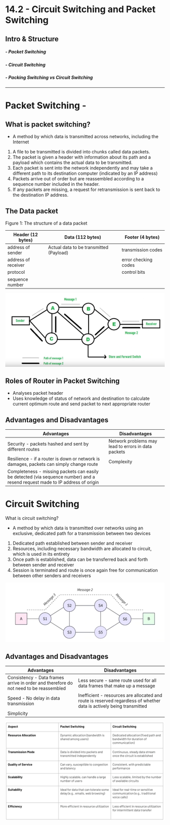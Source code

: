 # 14.2 - Circuit Switching and Packet Switching
## Intro & Structure
#####    - Packet Switching
#####    - Circuit Switching
#####    - Packing Switching vs Circuit Switching

---
# Packet Switching - 

## What is packet switching?
 - A method by which data is transmitted across networks, including the Internet

 1. A file to be transmitted is divided into chunks called data packets.
 2. The packet is given a header with information about its path and a payload which contains the actual data to be transmitted.
 3. Each packet is sent into the network independently and may take a different path to its destination computer (indicated by an IP address)
 4. Packets arrive out of order but are reassembled according to a sequence number included in the header.
 5. If any packets are missing, a request for retransmission is sent back to the destination IP address.

## The Data packet

Figure 1: The structure of a data packet

| Header (12 bytes)   | Data (112 bytes)                        | Footer (4 bytes)     |
| ------------------- | --------------------------------------- | -------------------- |
| address of sender   | Actual data to be transmitted (Payload) | transmission codes   |
| address of receiver |                                         | error checking codes |
| protocol            |                                         | control bits         |
| sequence number     |                                         |                      |

![](../Assets/Pasted%20image%2020250822024005.png)

## Roles of Router in Packet Switching
- Analyses packet header
- Uses knowledge of status of network and destination to calculate current optimum route and send packet to next appropriate router

## Advantages and Disadvantages

| Advantages                                                                                                                    | Disadvantages                                       |
| ----------------------------------------------------------------------------------------------------------------------------- | --------------------------------------------------- |
| Security - packets hashed and sent by different routes                                                                        | Network problems may lead to errors in data packets |
| Resilience - if a router is down or network is damages, packets can simply change route                                       | Complexity                                          |
| Completeness - missing packets can easily be detected (via sequence number) and a resend request made to IP address of origin |                                                     |


# Circuit Switching
What is circuit switching?
- A method by which data is transmitted over networks using an exclusive, dedicated path for a transmission between two devices 

1. Dedicated path established between sender and receiver
2. Resources, including necessary bandwidth are allocated to circuit, which is used in its entirety
3. Once path is established, data can be transferred back and forth between sender and receiver
4. Session is terminated and route is once again free for communication between other senders and receivers

![](../Assets/Pasted%20image%2020250822084249.png)

## Advantages and Disadvantages

| Advantages                                                                            | Disadvantages                                                                                                        |
| ------------------------------------------------------------------------------------- | -------------------------------------------------------------------------------------------------------------------- |
| Consistency - Data frames arrive in order and therefore do not need to be reassembled | Less secure - same route used for all data frames that make up a message                                             |
| Speed - No delay in data transmission                                                 | Inefficient - resources are allocated and route is reserved regardless of whether data is actively being transmitted |
| Simplicity                                                                            |                                                                                                                      |

![](../Assets/Pasted%20image%2020250822084820.png)